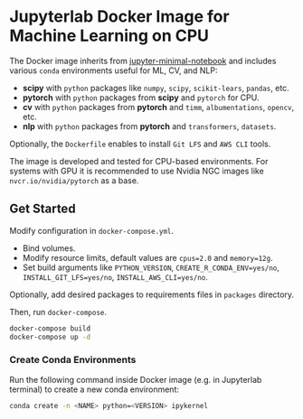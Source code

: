 # Jupyterlab Docker Image for Machine Learning on CPU

The Docker image inherits from [jupyter-minimal-notebook](https://jupyter-docker-stacks.readthedocs.io/en/latest/using/selecting.html#jupyter-minimal-notebook)
and includes various `conda` environments useful for ML, CV, and NLP:
* **scipy** with `python` packages like `numpy`, `scipy`, `scikit-lears`, `pandas`, etc.
* **pytorch** with `python` packages from **scipy** and `pytorch` for CPU. 
* **cv** with `python` packages from **pytorch** and `timm`, `albumentations`, `opencv`, etc.
* **nlp** with `python` packages from **pytorch** and `transformers`, `datasets`.

Optionally, the `Dockerfile` enables to install `Git LFS` and `AWS CLI` tools.

The image is developed and tested for CPU-based environments.
For systems with GPU it is recommended to use Nvidia NGC images like `nvcr.io/nvidia/pytorch` as a base. 

## Get Started
Modify configuration in `docker-compose.yml`.
* Bind volumes.
* Modify resource limits, default values are `cpus=2.0` and `memory=12g`.
* Set build arguments like `PYTHON_VERSION`, `CREATE_R_CONDA_ENV=yes/no`, `INSTALL_GIT_LFS=yes/no`, `INSTALL_AWS_CLI=yes/no`.

Optionally, add desired packages to requirements files in `packages` directory.

Then, run `docker-compose`.
```bash
docker-compose build
docker-compose up -d
```

### Create Conda Environments
Run the following command inside Docker image (e.g. in Jupyterlab terminal) to create a new conda environment:
```bash
conda create -n <NAME> python=<VERSION> ipykernel
```
